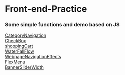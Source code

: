 # Front-end-Practice
### Some simple functions and demo based on JS<br>
[CategoryNavigation](https://jiaqd1203.github.io/Front-end-Practice/CategoryNavigation/CategoryNavigation.html)<br>
[CheckBox](https://jiaqd1203.github.io/Front-end-Practice/checkBox/checkBox.html)<br>
[shoppingCart](https://jiaqd1203.github.io/Front-end-Practice/shoppingCart/shoppingCart.html)<br>
[WaterFallFlow](https://jiaqd1203.github.io/Front-end-Practice/The-Waterfall-Flow-Layout/Waterfall-jq.html/Waterfall-jq.html)<br>
[WebpageNavigationEffects](https://jiaqd1203.github.io/Front-end-Practice/Webpage-Navigation-Effects/Navigation-Effects-js.html)<br>
[FlexMenu](https://jiaqd1203.github.io/Front-end-Practice/FlexMenu/FlexMenuJS.html)<br>
[BannerSliderWidth](https://jiaqd1203.github.io/Front-end-Practice/Banner-Slider/Banner-Slider-Width.html)
